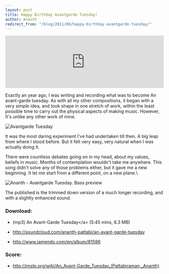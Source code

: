 ```yaml
---
layout: post
title: Happy Birthday Avantgarde Tuesday!
author: Ananth
redirect_from: "/blog/2011/08/happy-birthday-avantgarde-tuesday/"
---
```


<iframe width="100%" height="166" scrolling="no" frameborder="no" src="https://w.soundcloud.com/player/?url=https%3A//api.soundcloud.com/tracks/8043164&amp;color=333333&amp;auto_play=false&amp;hide_related=false&amp;show_comments=true&amp;show_user=true&amp;show_reposts=false"></iframe>

Exactly an year ago, I was writing and recording what was to become An avant-garde tuesday. As with all my other compositions, it began with a very simple idea, and took shape in one stretch of work, within the least possible time to carry out the physical aspects of making music. However, It's unlike any other work of mine. 

<img class="img-responsive" alt="Avantgarde Tuesday" src="{{ site.url }}/images/avatgardetuesday.png" />

It was the most daring experiment I've had undertaken till then. A big leap from where I stood before. But it felt very easy, very natural when I was actually doing it.  

There were countless debates going on in my head, about my values, beliefs in music. Months of contemplation wouldn't take me anywhere.  This song didn't solve any of those problems either, but it gave me a new beginning. It let me start from a different point, on a new plane.\

<img class="img-responsive" src="{{ site.url }}/images/ananth-avantgarde_tuesday-bass_preview.png" alt="Ananth - Avantgarde Tuesday. Bass preview" />

The published is the trimmed down version of a much longer recording, and with a slightly enhanced sound.

### Download:

- (mp3) An Avant-Garde Tuesday\</a\> (5:45 mins, 6.3 MB)

- <http://soundcloud.com/ananth-pattabi/an-avant-garde-tuesday>

- <http://www.jamendo.com/en/album/81596>

### Score:

- <http://imslp.org/wiki/An_Avant-Garde_Tuesday_(Pattabiraman,_Ananth)>


